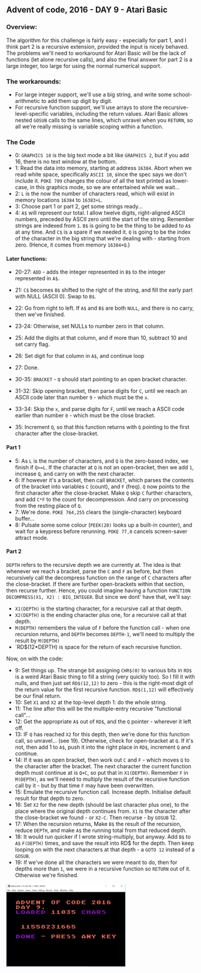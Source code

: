 ## Advent of code, 2016 - DAY 9 - Atari Basic

### Overview:

The algorithm for this challenge is fairly easy - especially for part 1, and I think part 2 is a recursive
extension, provided the input is nicely behaved. The problems we'll need to workaround for Atari Basic will be the
lack of functions (let alone recursive calls), and also the final answer for part 2 is a large integer, too large
for using the normal numerical support.

### The workarounds:

* For large integer support, we'll use a big string, and write some school-arithmetic to add them up digit by digit.
* For recursive function support, we'll use arrays to store the recursive-level-specific variables, including the
return values. Atari Basic allows nested `GOSUB` calls to the same lines, which unravel when you `RETURN`,
so all we're really missing is variable scoping within a function.

### The Code

* 0: `GRAPHICS 18` is the big text mode a bit like `GRAPHICS 2`, but if you add 16, there is no text window at the bottom.
* 1: Read the data into memory, starting at address `16384`. Abort when we read white space, specifically `ASCII 10`, 
since the spec says we don't include it. `POKE 709` changes the colour of all the text printed as lower-case, in this
graphics mode, so we are entertained while we wait...
* 2: `L` is the now the number of characters read, which will exist in memory locations `16384` to `16383+L`.
* 3: Choose part 1 or part 2, get some strings ready...
* 4: `A$` will represent our total. I allow twelve digits, right-aligned ASCII numbers, preceded by ASCII zero until
the start of the string. Remember strings are indexed from `1`. `B$` is going to be the thing to be added to `A$` at
any time. And `C$` is a spare if we needed it. `Q` is going to be the index of the character in the big string that
we're dealing with - starting from zero. (Hence, it comes from memory `16384+Q`.)

#### Later functions:

* 20-27: `ADD` - adds the integer represented in `B$` to the integer represented in `A$`. 
* 21: `C$` becomes `B$` shifted to the right of the string, and fill the early part with NULL (ASCII 0). Swap to `B$`.
* 22: Go from right to left. If `A$` and `B$` are both `NULL`, and there is no carry, then we've finished.
* 23-24: Otherwise, set NULLs to number zero in that column.
* 25: Add the digits at that column, and if more than 10, subtract 10 and set carry flag.
* 26: Set digit for that column in `A$`, and continue loop
* 27: Done.

* 30-35: `BRACKET` - `Q` should start pointing to an open bracket character.
* 31-32: Skip opening bracket, then parse digits for `C`, until we reach an ASCII code later than number `9` - which must be the `x`.
* 33-34: Skip the `x`, and parse digits for `F`, until we reach a ASCII code earlier than number `0` - which must be the close bracket.
* 35: Increment `Q`, so that this function returns with `Q` pointing to the first character after the close-bracket.

#### Part 1

* 5: As `L` is the number of characters, and `Q` is the zero-based index, we finish if `Q>=L`. If the character at `Q`
is not an open-bracket, then we add `1`, increase `Q`, and carry on with the next character.
* 6: If however it's a bracket, then call `BRACKET`, which parses the contents of the bracket into variables `C` (count), and `F` (freq). `Q`
now points to the first character after the close-bracket. Make `Q` skip `C` further characters, and add `C*F` to the
count for decompression. And carry on processing from the resting place of `Q`.
* 7: We're done. `POKE 764,255` clears the (single-character) keyboard buffer...
* 8: Pulsate some some colour (`PEEK(20)` looks up a built-in counter), and wait for a keypress before rerunning.
`POKE 77,0` cancels screen-saver attract mode.

#### Part 2

`DEPTH` refers to the recursive depth we are currently at. The idea is that whenever we reach a bracket, parse the
`C` and `F` as before, but then recursively call the decompress function on the range of `C` characters after the
close-bracket. If there are further open-brackets within that section, then recurse further. Hence, you could imagine
having a function `FUNCTION DECOMPRESS(X1, X2) : BIG_INTEGER`. But since we dont' have that, we'll say:
* `X1(DEPTH)` is the starting character, for a recursive call at that depth.
* `X2(DEPTH)` is the ending character plus one, for a recursive call at that depth.
* `M(DEPTH)` remembers the value of `F` before the function call - when one recursion returns, and `DEPTH` becomes
`DEPTH-1`, we'll need to multiply the result by `M(DEPTH)` 
* `RD$(12*DEPTH) is space for the return of each recursive function.

Now, on with the code:
* 9: Set things up. The strange bit assigning `CHR$(0)` to various bits in `RD$` is a weird Atari Basic thing to fill
a string (very quickly too). So I fill it with nulls, and then just set `RD$(12,12)` to zero - this is the right-most
digit of the return value for the first recursive function. `RD$(1,12)` will effectively be our final return.
* 10: Set `X1` and `X2` at the top-level depth 1: do the whole string.
* 11: The line after this will be the multiple-entry recursive "functional call"...
* 12: Get the appropriate `A$` out of `RD$`, and the `Q` pointer - wherever it left off.
* 13: IF `Q` has reached `X2` for this depth, then we're done for this function call, so unravel... (see 19). Otherwise,
check for open-bracket at `Q`. If it's not, then add 1 to `A$`, push it into the right place in `RD$`, increment `Q` and continue.
* 14: If it was an open bracket, then work out `C` and `F` - which moves `Q` to the character after the bracket. The next character
the current function depth must continue at is `Q+C`, so put that in `X1(DEPTH)`. Remember `F` in `M(DEPTH)`, as we'll
neeed to multiply the result of the recursive function call by it - but by that time `F` may have been overwritten.
* 15: Emulate the recursive function call. Increase depth. Initialise default result for that depth to zero.
* 16: Set `X2` for the new depth (should be last character plus one), to the place where the original depth continues from. 
`X1` is the character after the close-bracket we found - or `X2-C`. Then recurse - by `GOSUB` 12.
* 17: When the recursion returns, Make `B$` the result of the recursion, reduce `DEPTH`, and make `A$` the running total from that reduced depth.
* 18: It would run quicker if I wrote string-multiply, but anyway. Add `B$` to `A$` `F(DEPTH)` times, and save the result into RD$ for
the depth. Then keep looping on with the next characters at that depth - a `GOTO 12` instead of a `GOSUB`.
* 19: If we've done all the characters we were meant to do, then for depths more than `1`, we were in a recursive
function so `RETURN` out of it. Otherwise we're finished.


![Atari Day 9](screen.png)